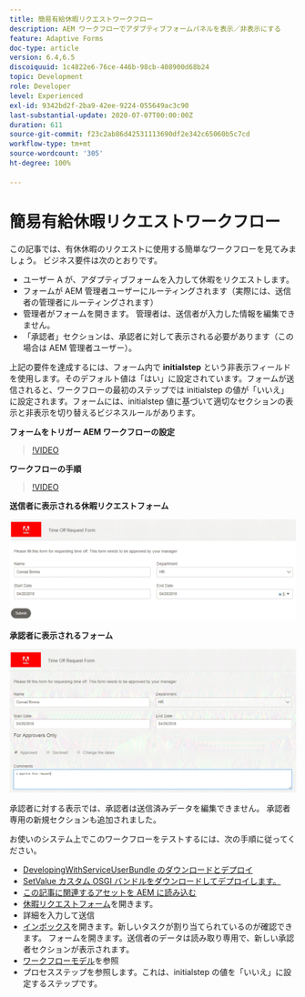 ```yaml
---
title: 簡易有給休暇リクエストワークフロー
description: AEM ワークフローでアダプティブフォームパネルを表示／非表示にする
feature: Adaptive Forms
doc-type: article
version: 6.4,6.5
discoiquuid: 1c4822e6-76ce-446b-98cb-408900d68b24
topic: Development
role: Developer
level: Experienced
exl-id: 9342bd2f-2ba9-42ee-9224-055649ac3c90
last-substantial-update: 2020-07-07T00:00:00Z
duration: 611
source-git-commit: f23c2ab86d42531113690df2e342c65060b5c7cd
workflow-type: tm+mt
source-wordcount: '305'
ht-degree: 100%

---
```


# 簡易有給休暇リクエストワークフロー

この記事では、有休休暇のリクエストに使用する簡単なワークフローを見てみましょう。 ビジネス要件は次のとおりです。

* ユーザー A が、アダプティブフォームを入力して休暇をリクエストします。
* フォームが AEM 管理者ユーザーにルーティングされます（実際には、送信者の管理者にルーティングされます）
* 管理者がフォームを開きます。 管理者は、送信者が入力した情報を編集できません。
* 「承認者」セクションは、承認者に対して表示される必要があります（この場合は AEM 管理者ユーザー）。

上記の要件を達成するには、フォーム内で **initialstep** という非表示フィールドを使用します。そのデフォルト値は「はい」に設定されています。フォームが送信されると、ワークフローの最初のステップでは initialstep の値が「いいえ」に設定されます。フォームには、initialstep 値に基づいて適切なセクションの表示と非表示を切り替えるビジネスルールがあります。

**フォームをトリガー AEM ワークフローの設定**

>[!VIDEO](https://video.tv.adobe.com/v/28406?quality=12&learn=on)

**ワークフローの手順**

>[!VIDEO](https://video.tv.adobe.com/v/28407?quality=12&learn=on)

**送信者に表示される休暇リクエストフォーム**

![initialstep](assets/initialstep.gif)

**承認者に表示されるフォーム**

![approverview](assets/approversview.gif)

承認者に対する表示では、承認者は送信済みデータを編集できません。 承認者専用の新規セクションも追加されました。

お使いのシステム上でこのワークフローをテストするには、次の手順に従ってください。
* [DevelopingWithServiceUserBundle のダウンロードとデプロイ](/help/forms/assets/common-osgi-bundles/DevelopingWithServiceUser.jar)
* [SetValue カスタム OSGI バンドルをダウンロードしてデプロイします。](/help/forms/assets/common-osgi-bundles/SetValueApp.core-1.0-SNAPSHOT.jar)
* [この記事に関連するアセットを AEM に読み込む](assets/helpxworkflow.zip)
* [休暇リクエストフォーム](http://localhost:4502/content/dam/formsanddocuments/helpx/timeoffrequestform/jcr:content?wcmmode=disabled)を開きます。
* 詳細を入力して送信
* [インボックス](http://localhost:4502/mnt/overlay/cq/inbox/content/inbox.html)を開きます。新しいタスクが割り当てられているのが確認できます。 フォームを開きます。送信者のデータは読み取り専用で、新しい承認者セクションが表示されます。
*  [ワークフローモデル](http://localhost:4502/editor.html/conf/global/settings/workflow/models/helpxworkflow.html)を参照
* プロセスステップを参照します。これは、initialstep の値を「いいえ」に設定するステップです。
